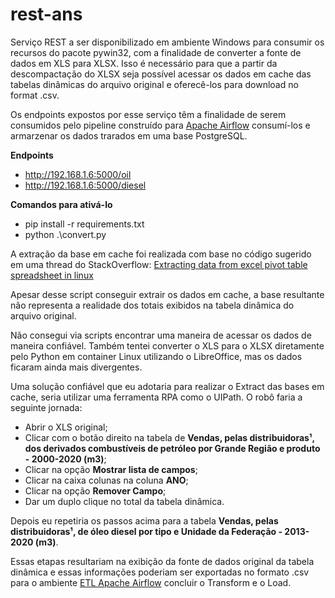 # rest-ans
Serviço REST a ser disponibilizado em ambiente Windows para consumir os recursos do pacote pywin32, com a finalidade de converter a fonte de dados em XLS para XLSX.
Isso é necessário para que a partir da descompactação do XLSX seja possível acessar os dados em cache das tabelas dinâmicas do arquivo original e oferecê-los para download no format .csv.

Os endpoints expostos por esse serviço têm a finalidade de serem consumidos pelo pipeline construído para [Apache Airflow](https://github.com/marquesini/etl-ans/tree/master) consumí-los e armarzenar os dados trarados em uma base PostgreSQL.

**Endpoints**
* http://192.168.1.6:5000/oil
* http://192.168.1.6:5000/diesel

**Comandos para ativá-lo**
* pip install -r requirements.txt
* python .\convert.py

A extração da base em cache foi realizada com base no código sugerido em uma thread do StackOverflow:
[Extracting data from excel pivot table spreadsheet in linux](https://stackoverflow.com/questions/4433952/extracting-data-from-excel-pivot-table-spreadsheet-in-linux)

Apesar desse script conseguir extrair os dados em cache, a base resultante não representa a realidade dos totais exibidos na tabela dinâmica do arquivo original.

Não consegui via scripts encontrar uma maneira de acessar os dados de maneira confiável. Também tentei converter o XLS para o XLSX diretamente pelo Python em container Linux utilizando o LibreOffice, mas os dados ficaram ainda mais divergentes.

Uma solução confiável que eu adotaria para realizar o Extract das bases em cache, seria utilizar uma ferramenta RPA como o UIPath. O robô faria a seguinte jornada:
* Abrir o XLS original;
* Clicar com o botão direito na tabela de **Vendas, pelas distribuidoras¹, dos derivados combustíveis de petróleo por Grande Região e produto - 2000-2020 (m3)**;
* Clicar na opção **Mostrar lista de campos**;
* Clicar na caixa colunas na coluna **ANO**;
* Clicar na opção **Remover Campo**;
* Dar um duplo clique no total da tabela dinâmica.

Depois eu repetiria os passos acima para a tabela **Vendas, pelas distribuidoras¹, de óleo diesel por tipo e Unidade da Federação - 2013-2020 (m3)**.

Essas etapas resultariam na exibição da fonte de dados original da tabela dinâmica e essas informações poderiam ser exportadas no formato .csv para o ambiente [ETL Apache Airflow](https://github.com/marquesini/etl-ans/tree/master) concluir o Transform e o Load.
